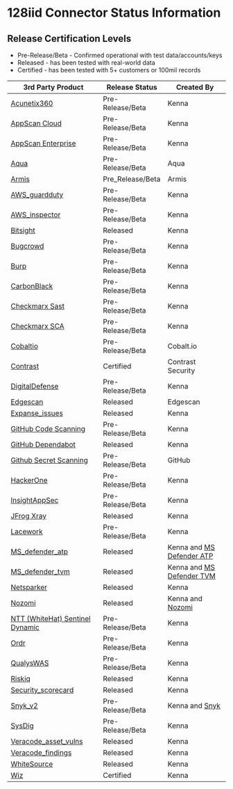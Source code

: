 # 128iid Connector Status Information

## Release Certification Levels

- Pre-Release/Beta - Confirmed operational with test data/accounts/keys
- Released - has been tested with real-world data
- Certified - has been tested with 5+ customers or 100mil records




| 3rd Party Product | Release Status | Created By |
| --- | --- | --- |
| [Acunetix360](https://github.com/denistreshchev/128iid/tree/main/tasks/connectors/acunetix360/readme.md) | Pre-Release/Beta | Kenna |
| [AppScan Cloud](https://github.com/denistreshchev/128iid/tree/main/tasks/connectors/appscan_cloud/readme.md) | Pre-Release/Beta | Kenna |
| [AppScan Enterprise](https://github.com/denistreshchev/128iid/tree/main/tasks/connectors/appscan_enterprise/readme.md) | Pre-Release/Beta | Kenna |
| [Aqua](https://github.com/denistreshchev/128iid/tree/main/tasks/connectors/aqua/README.md) | Pre-Release/Beta | Aqua |
| [Armis](https://github.com/denistreshchev/128iid/tree/main/tasks/connectors/armis) | Pre_Release/Beta | Armis |
| [AWS_guardduty](https://github.com/denistreshchev/128iid/blob/main/tasks/connectors/aws_guardduty/ReadME.md) | Pre-Release/Beta | Kenna |
| [AWS_inspector](https://github.com/denistreshchev/128iid/tree/main/tasks/connectors/aws_inspector) | Pre-Release/Beta | Kenna |
| [Bitsight](https://github.com/denistreshchev/128iid/blob/main/tasks/connectors/digital_footprint/bitsight/README.md) | Released | Kenna |
| [Bugcrowd](https://github.com/denistreshchev/128iid/blob/main/tasks/connectors/bugcrowd/readme.md) | Pre-Release/Beta | Kenna |
| [Burp](https://github.com/denistreshchev/128iid/blob/main/tasks/connectors/burp/readme.md) | Pre-Release/Beta | Kenna |
| [CarbonBlack](https://github.com/denistreshchev/128iid/blob/main/tasks/connectors/carbon_black/readme.md) | Pre-Release/Beta | Kenna |
| [Checkmarx Sast](https://github.com/denistreshchev/128iid/blob/main/tasks/connectors/checkmarx_sast/README.md) | Pre-Release/Beta | Kenna |
| [Checkmarx SCA](https://github.com/denistreshchev/128iid/blob/main/tasks/connectors/checkmarx_sca/readme.md) | Pre-Release/Beta | Kenna |
| [Cobaltio](https://github.com/denistreshchev/128iid/blob/main/tasks/connectors/cobaltio/readme.md) | Pre-Release/Beta | Cobalt.io |
| [Contrast](https://github.com/denistreshchev/128iid/blob/main/tasks/connectors/contrast/readme.md) | Certified | Contrast Security |
| [DigitalDefense](https://github.com/denistreshchev/128iid/blob/main/tasks/connectors/digital_defense/readme.md) | Pre-Release/Beta | Kenna |
| [Edgescan](https://github.com/denistreshchev/128iid/blob/main/tasks/connectors/edgescan/README.md) | Released | Edgescan |
| [Expanse_issues](https://github.com/denistreshchev/128iid/blob/main/tasks/connectors/digital_footprint/extend_issues/README.md) | Released | Kenna | 
| [GitHub Code Scanning](https://github.com/denistreshchev/128iid/blob/main/tasks/connectors/github_code_scanning/readme.md) | Pre-Release/Beta | Kenna |
| [GitHub Dependabot](https://github.com/denistreshchev/128iid/blob/main/tasks/connectors/github_dependabot/readme.md) | Released | Kenna |
| [Github Secret Scanning](https://github.com/denistreshchev/128iid/tree/main/tasks/connectors/github_secret_scanning) | Pre-Release/Beta | GitHub |
| [HackerOne](https://github.com/denistreshchev/128iid/blob/main/tasks/connectors/hackerone/readme.md) | Pre-Release/Beta | Kenna |
| [InsightAppSec](https://github.com/denistreshchev/128iid/blob/main/tasks/connectors/insight_appsec/readme.md) | Pre-Release/Beta | Kenna |
| [JFrog Xray](https://github.com/denistreshchev/128iid/blob/main/tasks/connectors/jfrog/readme.md) | Released | Kenna |
| [Lacework](https://github.com/denistreshchev/128iid/blob/main/tasks/connectors/lacework/readme.md) | Pre-Release/Beta | Kenna |
| [MS_defender_atp](https://github.com/denistreshchev/128iid/blob/main/tasks/connectors/ms_defender_atp/readme.md) | Released | Kenna and [MS Defender ATP](https://securitycenter.windows.com/) |
| [MS_defender_tvm](https://github.com/denistreshchev/128iid/blob/main/tasks/connectors/ms_defender_tvm/readme.md) | Released | Kenna and [MS Defender TVM](https://securitycenter.windows.com/) |
| [Netsparker](https://github.com/denistreshchev/128iid/blob/main/tasks/connectors/netsparker/readme.md) | Released | Kenna |
| [Nozomi](https://github.com/denistreshchev/128iid/blob/main/tasks/connectors/nozomi/ReadME.md) | Released | Kenna and [Nozomi](https://www.nozominetworks.com/) |
| [NTT (WhiteHat) Sentinel Dynamic](https://github.com/denistreshchev/128iid/blob/main/tasks/connectors/ntt_sentinel_dynamic/README.md) | Pre-Release/Beta | Kenna |
| [Ordr](https://github.com/denistreshchev/128iid/blob/main/tasks/connectors/ordr/readme.md) | Pre-Release/Beta | Kenna |
| [QualysWAS](https://github.com/denistreshchev/128iid/blob/main/tasks/connectors/qualys_was/README.md) | Pre-Release/Beta | Kenna |
| [Riskiq](https://github.com/denistreshchev/128iid/blob/main/tasks/connectors/digital_footprint/riskiq/README.md) | Released | Kenna |
| [Security_scorecard](https://github.com/denistreshchev/128iid/blob/main/tasks/connectors/digital_footprint/security_scorecard/README.md) | Released | Kenna |
| [Snyk_v2](https://github.com/denistreshchev/128iid/tree/main/tasks/connectors/snyk_v2/readme.md) | Pre-Release/Beta | Kenna and [Snyk](https://snyk.io/) |
| [SysDig](https://github.com/denistreshchev/128iid/blob/main/tasks/connectors/sysdig/readme.md) | Pre-Release/Beta | Kenna |
| [Veracode_asset_vulns](https://github.com/denistreshchev/128iid/blob/main/tasks/connectors/veracode_asset_vulns/readme.md) | Released | Kenna |
| [Veracode_findings](https://github.com/denistreshchev/128iid/blob/main/tasks/connectors/veracode_findings/readme.md) | Released | Kenna |
| [WhiteSource](https://github.com/denistreshchev/128iid/blob/main/tasks/connectors/whitesource/readme.md) | Released | Kenna |
| [Wiz](https://github.com/denistreshchev/128iid/tree/main/tasks/connectors/wiz) | Certified | Kenna |

